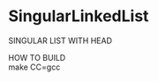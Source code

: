 # SingularLinkedList
<p1> SINGULAR LIST WITH HEAD <P1>

<p2> HOW TO BUILD <P2>
  <br>
  <smaller> make CC=gcc </smaller>
